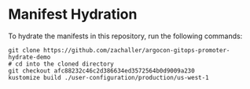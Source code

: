 # Manifest Hydration

To hydrate the manifests in this repository, run the following commands:

```shell
git clone https://github.com/zachaller/argocon-gitops-promoter-hydrate-demo
# cd into the cloned directory
git checkout afc88232c46c2d386634ed3572564b0d9009a230
kustomize build ./user-configuration/production/us-west-1
```
